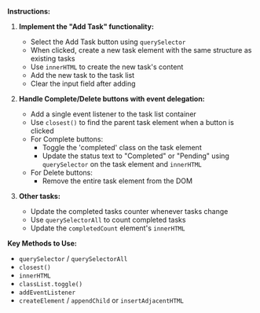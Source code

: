 **Instructions:**

1. **Implement the "Add Task" functionality:**
   - Select the Add Task button using `querySelector`
   - When clicked, create a new task element with the same structure as existing tasks
   - Use `innerHTML` to create the new task's content
   - Add the new task to the task list
   - Clear the input field after adding

2. **Handle Complete/Delete buttons with event delegation:**
   - Add a single event listener to the task list container
   - Use `closest()` to find the parent task element when a button is clicked
   - For Complete buttons:
     - Toggle the 'completed' class on the task element
     - Update the status text to "Completed" or "Pending" using `querySelector` on the task element and `innerHTML`
   - For Delete buttons:
     - Remove the entire task element from the DOM

3. **Other tasks:**
   - Update the completed tasks counter whenever tasks change
   - Use `querySelectorAll` to count completed tasks
   - Update the `completedCount` element's `innerHTML`

**Key Methods to Use:**
- `querySelector` / `querySelectorAll`
- `closest()`
- `innerHTML`
- `classList.toggle()`
- `addEventListener`
- `createElement` / `appendChild` or `insertAdjacentHTML`